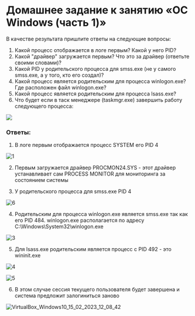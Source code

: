 # Домашнее задание к занятию «ОС Windows (часть 1)»


В качестве результата пришлите ответы на следующие вопросы:
1. Какой процесс отображается в логе первым? Какой у него PID?
2. Какой "драйвер" загружается первым? Что это за драйвер (ответьте своими словами)?
3. Какой PID у родительского процесса для smss.exe (не у самого smss.exe, а у того, кто его создал)?
4. Какой процесс является родительским для процесса winlogon.exe? Где расположен файл winlogon.exe? 
5. Какой процесс является родительским для процесса lsass.exe?
6. Что будет если в таск менеджере (taskmgr.exe) завершить работу следующего процесса:

![](pic/taskmgr.png)

### Ответы:

1. В логе первым отображается процесс SYSTEM его PID 4

![1](https://user-images.githubusercontent.com/122460278/218973946-fdaa4ccc-ac2b-4d41-856e-2c17a2b6f5ef.png)


2. Первым загружается драйвер PROCMON24.SYS - этот драйвер устанавливает сам PROCESS MONITOR для мониторинга за состоянием системы


3. У родительского процесса для smss.exe PID 4

![6](https://user-images.githubusercontent.com/122460278/218982665-d4671e91-e3c3-42f3-be2d-413cabf4c9dd.png)


4. Родительским для процесса winlogon.exe является smss.exe так как его PID 484. winlogon.exe располагается по адресу C:\Windows\System32\winlogon.exe

![3](https://user-images.githubusercontent.com/122460278/218977182-93af804a-ece0-44a2-b92d-02c4aed0f666.png)


5. Для lsass.exe родительским является процесс c PID 492 - это wininit.exe

![4](https://user-images.githubusercontent.com/122460278/218980987-fc28e7d7-dcf2-4c52-a346-09256fc8af96.png)

![5](https://user-images.githubusercontent.com/122460278/218982027-c26452d5-34df-45fc-8839-fb341a1e118d.png)


6. В этом случае сессия текущего пользователя будет завершена и система предложит залогиниться заново


![VirtualBox_Windows10_15_02_2023_12_08_42](https://user-images.githubusercontent.com/122460278/218983586-3ed159d0-5c25-4d6f-8386-3834e488902b.png)






